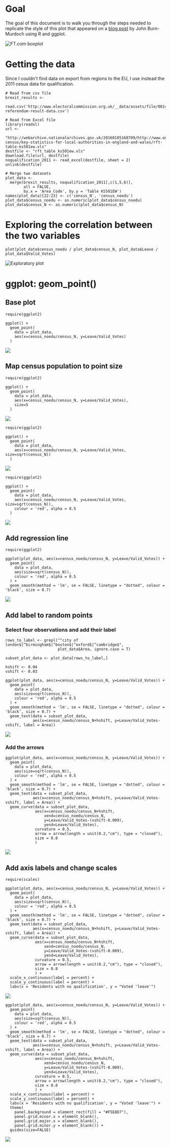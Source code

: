 Goal
====

The goal of this document is to walk you through the steps needed to
replicate the style of this plot that appeared on a [blog
post](https://www.ft.com/content/1ce1a720-ce94-3c32-a689-8d2356388a1f)
by John Burn-Murdoch using R and ggplot.

![FT.com
boxplot](https://raw.githubusercontent.com/fraba/ggplot_ws_replicate_ft_plot/master/figures/fig1.png "Burn-Murdoch's plot")

Getting the data
================

Since I couldn't find data on export from regions to the EU, I use
instead the 2011 cesus data for qualification.

    # Read from csv file
    brexit_results <- 
      read.csv('http://www.electoralcommission.org.uk/__data/assets/file/0014/212135/EU-referendum-result-data.csv')

    # Read from Excel file
    library(readxl)
    url <- 
      "http://webarchive.nationalarchives.gov.uk/20160105160709/http://www.ons.gov.uk/ons/rel/census/2011-census/key-statistics-for-local-authorities-in-england-and-wales/rft-table-ks501ew.xls"
    destfile <- "rft_table_ks501ew.xls"
    download.file(url, destfile)
    noqualification_2011 <- read_excel(destfile, sheet = 2)
    unlink(destfile)

    # Merge two datasets
    plot_data <-
      merge(brexit_results, noqualification_2011[,c(1,5,6)], 
            all = FALSE, 
            by.x = 'Area_Code', by.y = 'Table KS501EW')
    names(plot_data)[22:23] <- c('census_N', 'census_noedu')
    plot_data$census_noedu <- as.numeric(plot_data$census_noedu)
    plot_data$census_N <- as.numeric(plot_data$census_N)

Exploring the correlation between the two variables
===================================================

    plot(plot_data$census_noedu / plot_data$census_N, plot_data$Leave / plot_data$Valid_Votes)

![Exploratory
plot](main_files/figure-markdown_strict/exploratory-plot-1.png)

ggplot: geom\_point()
=====================

Base plot
---------

    require(ggplot2)

    ggplot() +
      geom_point(
        data = plot_data, 
        aes(x=census_noedu/census_N, y=Leave/Valid_Votes)
      )

![](main_files/figure-markdown_strict/geom-point-1.png)

Map census population to point size
-----------------------------------

    require(ggplot2)

    ggplot() +
      geom_point(
        data = plot_data, 
        aes(x=census_noedu/census_N, y=Leave/Valid_Votes), 
        size=5
      )

![](main_files/figure-markdown_strict/geom-point-wt-size-1-1.png)

    require(ggplot2)

    ggplot() +
      geom_point(
        data = plot_data, 
        aes(x=census_noedu/census_N, y=Leave/Valid_Votes, size=sqrt(census_N))
      )

![](main_files/figure-markdown_strict/geom-point-wt-size-2-1.png)

    require(ggplot2)

    ggplot() +
      geom_point(
        data = plot_data, 
        aes(x=census_noedu/census_N, y=Leave/Valid_Votes, size=sqrt(census_N)),
        colour = 'red', alpha = 0.5
      )

![](main_files/figure-markdown_strict/geom-point-wt-size-3-1.png)

Add regression line
-------------------

    require(ggplot2)

    ggplot(plot_data, aes(x=census_noedu/census_N, y=Leave/Valid_Votes)) +
      geom_point(
        data = plot_data, 
        aes(size=sqrt(census_N)),
        colour = 'red', alpha = 0.5
      ) +
      geom_smooth(method = 'lm', se = FALSE, linetype = "dotted", colour = 'black', size = 0.7)

![](main_files/figure-markdown_strict/geom-smooth-1.png)

Add label to random points
--------------------------

### Select four observations and add their label

    rows_to_label <- grepl("^city of london$|^birmingham$|^boston$|^oxford$|^cambridge$", 
                           plot_data$Area, ignore.case = T)

    subset_plot_data <- plot_data[rows_to_label,]

    hshift <- 0.04
    vshift <- 0.03

    ggplot(plot_data, aes(x=census_noedu/census_N, y=Leave/Valid_Votes)) +
      geom_point(
        data = plot_data, 
        aes(size=sqrt(census_N)),
        colour = 'red', alpha = 0.5
      ) +
      geom_smooth(method = 'lm', se = FALSE, linetype = "dotted", colour = 'black', size = 0.7) +
      geom_text(data = subset_plot_data, 
                aes(x=census_noedu/census_N+hshift, y=Leave/Valid_Votes-vshift, label = Area))

![](main_files/figure-markdown_strict/geom-text-1.png)

### Add the arrows

    ggplot(plot_data, aes(x=census_noedu/census_N, y=Leave/Valid_Votes)) +
      geom_point(
        data = plot_data, 
        aes(size=sqrt(census_N)),
        colour = 'red', alpha = 0.5
      ) +
      geom_smooth(method = 'lm', se = FALSE, linetype = "dotted", colour = 'black', size = 0.7) +
      geom_text(data = subset_plot_data, 
                aes(x=census_noedu/census_N+hshift, y=Leave/Valid_Votes-vshift, label = Area)) +
      geom_curve(data = subset_plot_data, 
                 aes(x=census_noedu/census_N+hshift, 
                     xend=census_noedu/census_N,
                     y=Leave/Valid_Votes-(vshift-0.009),
                     yend=Leave/Valid_Votes),
                 curvature = 0.5, 
                 arrow = arrow(length = unit(0.2,"cm"), type = "closed"),
                 size = 0.8
                 )

![](main_files/figure-markdown_strict/geom-curve-1.png)

Add axis labels and change scales
---------------------------------

    require(scales)

    ggplot(plot_data, aes(x=census_noedu/census_N, y=Leave/Valid_Votes)) +
      geom_point(
        data = plot_data, 
        aes(size=sqrt(census_N)),
        colour = 'red', alpha = 0.5
      ) +
      geom_smooth(method = 'lm', se = FALSE, linetype = "dotted", colour = 'black', size = 0.7) +
      geom_text(data = subset_plot_data, 
                aes(x=census_noedu/census_N+hshift, y=Leave/Valid_Votes-vshift, label = Area)) +
      geom_curve(data = subset_plot_data, 
                 aes(x=census_noedu/census_N+hshift, 
                     xend=census_noedu/census_N,
                     y=Leave/Valid_Votes-(vshift-0.009),
                     yend=Leave/Valid_Votes),
                 curvature = 0.5, 
                 arrow = arrow(length = unit(0.2,"cm"), type = "closed"),
                 size = 0.8
                 ) +
      scale_x_continuous(label = percent) +
      scale_y_continuous(label = percent) +
      labs(x = 'Residents with no qualification', y = "Voted 'leave'")

![](main_files/figure-markdown_strict/axis-1.png)

    ggplot(plot_data, aes(x=census_noedu/census_N, y=Leave/Valid_Votes)) +
      geom_point(
        data = plot_data, 
        aes(size=sqrt(census_N)),
        colour = 'red', alpha = 0.5
      ) +
      geom_smooth(method = 'lm', se = FALSE, linetype = "dotted", colour = 'black', size = 0.7) +
      geom_text(data = subset_plot_data, 
                aes(x=census_noedu/census_N+hshift, y=Leave/Valid_Votes-vshift, label = Area)) +
      geom_curve(data = subset_plot_data, 
                 aes(x=census_noedu/census_N+hshift, 
                     xend=census_noedu/census_N,
                     y=Leave/Valid_Votes-(vshift-0.009),
                     yend=Leave/Valid_Votes),
                 curvature = 0.5, 
                 arrow = arrow(length = unit(0.2,"cm"), type = "closed"),
                 size = 0.8
                 ) +
      scale_x_continuous(label = percent) +
      scale_y_continuous(label = percent) +
      labs(x = 'Residents with no qualification', y = "Voted 'leave'") +
      theme(
        panel.background = element_rect(fill = "#F5E8D7"),
        panel.grid.minor.x = element_blank(),
        panel.grid.major.x = element_blank(),
        panel.grid.minor.y = element_blank()) +
      guides(size=FALSE)

![](main_files/figure-markdown_strict/theme-1.png)
